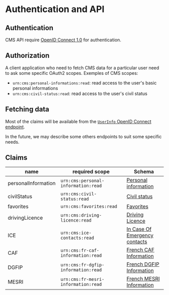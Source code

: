 Authentication and API
======================


Authentication
--------------

CMS API require [OpenID Connect 1.0](https://openid.net/connect/) for 
authentication.


Authorization
-------------

A client application who need to fetch CMS data for a particular user need
to ask some specific OAuth2 scopes. Exemples of CMS scopes:

- `urn:cms:personal-informations:read`: read access to the user's basic 
  personal informations
- `urn:cms:civil-status:read`: read access to the user's civil status


Fetching data
-------------

Most of the claims will be available from the [`UserInfo` OpenID Connect 
endpoint](https://openid.net/specs/openid-connect-core-1_0.html#UserInfo).

In the future, we may describe some others endpoints to suit some specific 
needs.


Claims
------

| name                  | required scope                       | Schema
| ----------------------|--------------------------------------|-------
| personalInformation   | `urn:cms:personal-information:read`  | [Personal information](../conceptual_model/personal-information.md)
| civilStatus           | `urn:cms:civil-status:read`          | [Civil status](../conceptual_model/civil-status.md)
| favorites             | `urn:cms:favorites:read`             | [Favorites](../conceptual_model/favorites.md)
| drivingLicence        | `urn:cms:driving-licence:read`       | [Driving Licence](../conceptual_model/driving-licence.md)
| ICE                   | `urn:cms:ice-contacts:read`          | [In Case Of Emergency contacts](../conceptual_model/in-case-of-emergency-contacts.md)
| CAF                   | `urn:cms:fr-caf-information:read`    | [French CAF Information](../conceptual_model/fr-caf-information.md)
| DGFIP                 | `urn:cms:fr-dgfip-information:read`  | [French DGFIP Information](../conceptual_model/fr-dgfip-information.md)
| MESRI                 | `urn:cms:fr-mesri-information:read`  | [French MESRI Information](../conceptual_model/fr-mesri-information.md)
